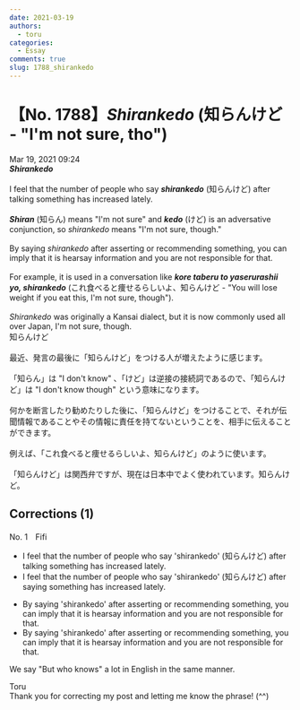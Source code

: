 ```yaml
---
date: 2021-03-19
authors:
  - toru
categories:
  - Essay
comments: true
slug: 1788_shirankedo
---
```


# 【No. 1788】<strong><em>Shirankedo</strong></em> (知らんけど - "I'm not sure, tho")
<div class="date">Mar 19, 2021 09:24</div>
<div id="post"><div id="body_show_ori">
<strong><em>Shirankedo</strong></em><br/><br/>I feel that the number of people who say <strong><em>shirankedo</em></strong> (知らんけど) after talking something has increased lately.<br/><br/><strong><em>Shiran</em></strong> (知らん) means "I'm not sure" and <strong><em>kedo</em></strong> (けど) is an adversative conjunction, so <em>shirankedo</em> means "I'm not sure, though."<br/><br/>By saying <em>shirankedo</em> after asserting or recommending something, you can imply that it is hearsay information and you are not responsible for that.<br/><br/>For example, it is used in a conversation like <strong><em>kore taberu to yaserurashii yo, shirankedo</em></strong> (これ食べると痩せるらしいよ、知らんけど - "You will lose weight if you eat this, I'm not sure, though").<br/><br/><em>Shirankedo</em> was originally a Kansai dialect, but it is now commonly used all over Japan, I'm not sure, though.
</div></div>

<!-- more -->

<div id="post_ja"><div id="body_show_mo">
知らんけど<br/><br/>最近、発言の最後に「知らんけど」をつける人が増えたように感じます。<br/><br/>「知らん」は "I don't know" 、「けど」は逆接の接続詞であるので、「知らんけど」は "I don't know though" という意味になります。<br/><br/>何かを断言したり勧めたりした後に、「知らんけど」をつけることで、それが伝聞情報であることやその情報に責任を持てないということを、相手に伝えることができます。<br/><br/>例えば、「これ食べると痩せるらしいよ、知らんけど」のように使います。<br/><br/>「知らんけど」は関西弁ですが、現在は日本中でよく使われています。知らんけど。
</div></div>

## Corrections (1)
<div id="block"><div class="first_name"> No. 1　<span class="just_name">Fifi</span></div><div id="block2">
<ul class="correction_field">
<li class="incorrect">I feel that the number of people who say 'shirankedo' (知らんけど) after talking something has increased lately.</li>
<li class="corrected correct">
I feel that the number of people who say 'shirankedo' (知らんけど) after<span class="f_red"> saying</span> something has increased lately.
</li>
</ul>
<ul class="correction_field">
<li class="incorrect">By saying 'shirankedo' after asserting or recommending something, you can imply that it is hearsay information and you are not responsible for that.</li>
<li class="corrected correct">
By saying 'shirankedo' after asserting or recommending something, you can imply that it is hearsay information and you are not responsible for that.
</li>
</ul>
<p class="comment_small">
 We say "But who knows" a lot in English in the same manner.
</p>

</div><div class="name"><span class="just_name">Toru</span><br>
Thank you for correcting my post and letting me know the phrase! (^^)
</div>
</div>

